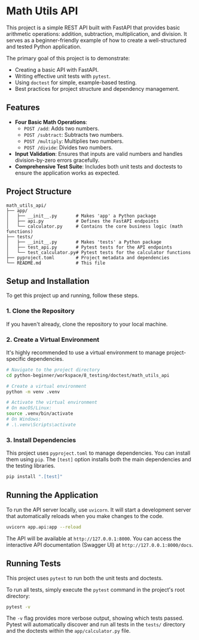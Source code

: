 # Math Utils API

This project is a simple REST API built with FastAPI that provides basic arithmetic operations: addition, subtraction, multiplication, and division. It serves as a beginner-friendly example of how to create a well-structured and tested Python application.

The primary goal of this project is to demonstrate:
- Creating a basic API with FastAPI.
- Writing effective unit tests with `pytest`.
- Using `doctest` for simple, example-based testing.
- Best practices for project structure and dependency management.

## Features

- **Four Basic Math Operations**:
  - `POST /add`: Adds two numbers.
  - `POST /subtract`: Subtracts two numbers.
  - `POST /multiply`: Multiplies two numbers.
  - `POST /divide`: Divides two numbers.
- **Input Validation**: Ensures that inputs are valid numbers and handles division-by-zero errors gracefully.
- **Comprehensive Test Suite**: Includes both unit tests and doctests to ensure the application works as expected.

## Project Structure

```
math_utils_api/
├── app/
│   ├── __init__.py       # Makes 'app' a Python package
│   ├── api.py            # Defines the FastAPI endpoints
│   └── calculator.py     # Contains the core business logic (math functions)
├── tests/
│   ├── __init__.py       # Makes 'tests' a Python package
│   ├── test_api.py       # Pytest tests for the API endpoints
│   └── test_calculator.py# Pytest tests for the calculator functions
├── pyproject.toml        # Project metadata and dependencies
└── README.md             # This file
```

## Setup and Installation

To get this project up and running, follow these steps.

### 1. Clone the Repository

If you haven't already, clone the repository to your local machine.

### 2. Create a Virtual Environment

It's highly recommended to use a virtual environment to manage project-specific dependencies.

```sh
# Navigate to the project directory
cd python-beginner/workspace/8_testing/doctest/math_utils_api

# Create a virtual environment
python -m venv .venv

# Activate the virtual environment
# On macOS/Linux:
source .venv/bin/activate
# On Windows:
# .\.venv\Scripts\activate
```

### 3. Install Dependencies

This project uses `pyproject.toml` to manage dependencies. You can install them using `pip`. The `[test]` option installs both the main dependencies and the testing libraries.

```sh
pip install ".[test]"
```

## Running the Application

To run the API server locally, use `uvicorn`. It will start a development server that automatically reloads when you make changes to the code.

```sh
uvicorn app.api:app --reload
```

The API will be available at `http://127.0.0.1:8000`. You can access the interactive API documentation (Swagger UI) at `http://127.0.0.1:8000/docs`.

## Running Tests

This project uses `pytest` to run both the unit tests and doctests.

To run all tests, simply execute the `pytest` command in the project's root directory:

```sh
pytest -v
```

The `-v` flag provides more verbose output, showing which tests passed. Pytest will automatically discover and run all tests in the `tests/` directory and the doctests within the `app/calculator.py` file.